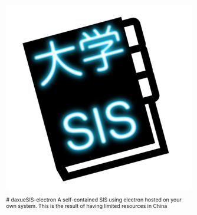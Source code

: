 <p align="center">
<img src="https://github.com/YamiND/daxuesis-electron/blob/master/assets/icons/icon_512x512.png?raw=true" alt="daxueSIS-electron Icon"/>
</p>
# daxueSIS-electron
A self-contained SIS using electron hosted on your own system. This is the result of having limited resources in China
